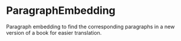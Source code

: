 # ParagraphEmbedding
Paragraph embedding to find the corresponding paragraphs in a new version of a book for easier translation.
